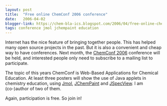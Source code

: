 ```yaml
---
layout: post
title:  "Free online ChemConf 2006 conference"
date:   2006-04-02
blogger-link: https://chem-bla-ics.blogspot.com/2006/04/free-online-chemconf-2006-conference.html
tags: conference jmol jchempaint education
---
```


Internet has the nice feature of bringing together people. This has helped many open source projects in the past. But it is also a
convenient and cheap way to have conferences. Next month, the [ChemConf 2006](http://www.ched-ccce.org/confchem/)
conference will be held, and interested people only need to subscribe to a mailing list to participate.

The topic of this years ChemConf is Web-Based Applications for Chemical Education. At least three posters will show the use of
Java applets in chemistry education, using [Jmol](https://jmol.org/), [JChemPaint](http://jchempaint.sourceforge.net/) and
[JSpecView](http://jspecview.sourceforge.net/). I am (co-)author of two of them.

Again, participation is free. So join in!
